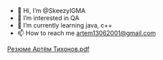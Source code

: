 - 👋 Hi, I’m @SkeezyIGMA
- 👀 I’m interested in QA
- 🌱 I’m currently learning java, c++
- 📫 How to reach me artem13062001@gmail.com

[Резюме Артём Тихонов.pdf](https://github.com/SkeezyIGMA/SkeezyIGMA/files/9772357/default.pdf)
